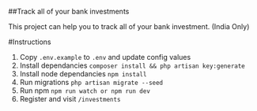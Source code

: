 ##Track all of your bank investments 

This project can help you to track all of your bank investment. (India Only)

#Instructions
1. Copy `.env.example` to `.env` and update config values
2. Install dependancies `composer install && php artisan key:generate`
3. Install node dependancies `npm install`
4. Run migrations `php artisan migrate --seed`
5. Run npm `npm run watch or npm run dev`
6. Register and visit `/investments`
